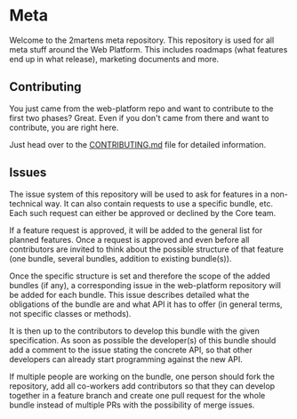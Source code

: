 Meta
====

Welcome to the 2martens meta repository. This repository 
is used for all meta stuff around the Web Platform. This 
includes roadmaps (what features end up in what release),
marketing documents and more.

Contributing
------------

You just came from the web-platform repo and want to contribute to the
first two phases? Great. Even if you don't came from there and want to
contribute, you are right here.

Just head over to the [CONTRIBUTING.md](CONTRIBUTING.md) file for detailed 
information.

Issues
------

The issue system of this repository will be used to ask
for features in a non-technical way. It can also contain
requests to use a specific bundle, etc. Each such request
can either be approved or declined by the Core team.

If a feature request is approved, it will be added to the
general list for planned features. Once a request is approved
and even before all contributors are invited to think about
the possible structure of that feature (one bundle, several
bundles, addition to existing bundle(s)).

Once the specific structure is set and therefore the scope
of the added bundles (if any), a corresponding issue in the
web-platform repository will be added for each bundle. This
issue describes detailed what the obligations of the bundle
are and what API it has to offer (in general terms, not specific
classes or methods).

It is then up to the contributors to develop this bundle with
the given specification. As soon as possible the developer(s)
of this bundle should add a comment to the issue stating the
concrete API, so that other developers can already start programming
against the new API.

If multiple people are working on the bundle, one person should
fork the repository, add all co-workers add contributors so that
they can develop together in a feature branch and create one
pull request for the whole bundle instead of multiple PRs with
the possibility of merge issues.
